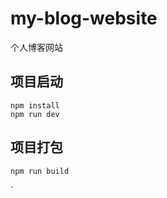 # my-blog-website
个人博客网站

## 项目启动

```
npm install
npm run dev
```

## 项目打包

```
npm run build
```
    
`